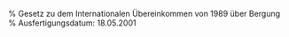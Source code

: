 % Gesetz zu dem Internationalen Übereinkommen von 1989 über Bergung
% Ausfertigungsdatum: 18.05.2001
 